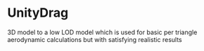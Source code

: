 # UnityDrag
3D model to a low LOD model which is used for basic per triangle aerodynamic calculations but with satisfying realistic results
